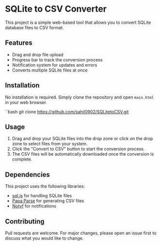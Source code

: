 # SQLite to CSV Converter

This project is a simple web-based tool that allows you to convert SQLite database files to CSV format.

## Features

- Drag and drop file upload
- Progress bar to track the conversion process
- Notification system for updates and errors
- Converts multiple SQLite files at once

## Installation

No installation is required. Simply clone the repository and open `main.html` in your web browser.

``bash
git clone https://github.com/sahil0902/SQLitetoCSV.git

## Usage

1. Drag and drop your SQLite files into the drop zone or click on the drop zone to select files from your system.
2. Click the "Convert to CSV" button to start the conversion process.
3. The CSV files will be automatically downloaded once the conversion is complete.

## Dependencies

This project uses the following libraries:

- [sql.js](https://github.com/sql-js/sql.js) for handling SQLite files
- [Papa Parse](https://www.papaparse.com/) for generating CSV files
- [Notyf](https://github.com/caroso1222/notyf) for notifications

## Contributing

Pull requests are welcome. For major changes, please open an issue first to discuss what you would like to change.